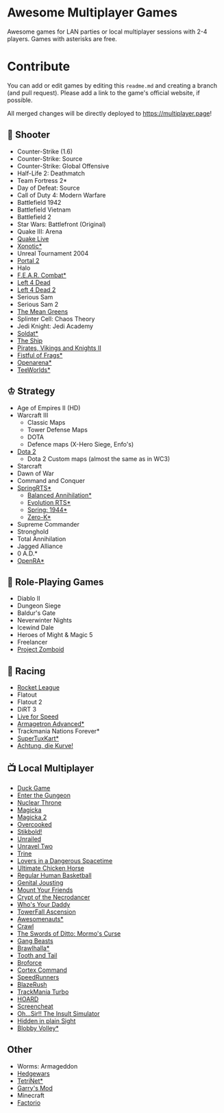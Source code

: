 # Awesome Multiplayer Games

Awesome games for LAN parties or local multiplayer sessions with 2-4 players. Games with asterisks are free.

# Contribute

You can add or edit games by editing this `readme.md` and creating a branch (and pull request). Please add a link to the game's official website, if possible.

All merged changes will be directly deployed to https://multiplayer.page!

## 🔫 Shooter
- Counter-Strike (1.6)
- Counter-Strike: Source
- Counter-Strike: Global Offensive
- Half-Life 2: Deathmatch
- Team Fortress 2*
- Day of Defeat: Source
- Call of Duty 4: Modern Warfare
- Battlefield 1942
- Battlefield Vietnam
- Battlefield 2
- Star Wars: Battlefront (Original)
- Quake III: Arena
- [Quake Live](http://www.quakelive.com)
- [Xonotic*](http://www.xonotic.org)
- Unreal Tournament 2004
- [Portal 2](http://www.thinkwithportals.com)
- Halo
- [F.E.A.R. Combat*](https://fearcombat.org)
- [Left 4 Dead](https://store.steampowered.com/app/500/Left_4_Dead/)
- [Left 4 Dead 2](https://store.steampowered.com/app/550/Left_4_Dead_2/)
- Serious Sam
- Serious Sam 2
- [The Mean Greens](http://www.themeangreens.com)
- Splinter Cell: Chaos Theory
- Jedi Knight: Jedi Academy
- [Soldat*](http://soldat.pl/en)
- [The Ship](https://store.steampowered.com/app/2400/The_Ship_Murder_Party/)
- [Pirates, Vikings and Knights II](http://store.steampowered.com/app/17570/Pirates_Vikings_and_Knights_II/)
- [Fistful of Frags*](https://store.steampowered.com/app/265630/Fistful_of_Frags/)
- [Openarena*](http://www.openarena.ws)
- [TeeWorlds*](https://www.teeworlds.com/)

## ♔ Strategy
- Age of Empires II (HD)
- Warcraft III
    - Classic Maps
    - Tower Defense Maps
    - DOTA
    - Defence maps (X-Hero Siege, Enfo's)
- [Dota 2](https://dota2.com)
    - Dota 2 Custom maps (almost the same as in WC3)
- Starcraft
- Dawn of War
- Command and Conquer
- [SpringRTS*](https://springrts.com/)
    - [Balanced Annihilation*](https://balancedannihilation.com/)
    - [Evolution RTS*](https://www.evolutionrts.info/)
    - [Spring: 1944*](http://spring1944.net/)
    - [Zero-K*](https://zero-k.info/)    
- Supreme Commander
- Stronghold
- Total Annihilation
- Jagged Alliance
- 0 A.D.*
- [OpenRA*](https://www.openra.net/)

## 🍴 Role-Playing Games
- Diablo II
- Dungeon Siege
- Baldur's Gate
- Neverwinter Nights
- Icewind Dale
- Heroes of Might & Magic 5
- Freelancer
- [Project Zomboid](http://www.projectzomboid.com)

## 🚗 Racing
- [Rocket League](http://rocketleague.psyonix.com)
- Flatout
- Flatout 2
- DiRT 3
- [Live for Speed](https://www.lfs.net/)
- [Armagetron Advanced*](http://armagetronad.org)
- Trackmania Nations Forever*
- [SuperTuxKart*](https://supertuxkart.net)
- [Achtung, die Kurve!](https://achtungdiekurve.net)

## 📺 Local Multiplayer
- [Duck Game](https://www.adultswim.com/games/duck-game)
- [Enter the Gungeon](http://dodgeroll.com/gungeon)
- [Nuclear Throne](http://nuclearthrone.com)
- [Magicka](https://www.paradoxplaza.com/magicka/MAMA01GSK-MASTER.html)
- [Magicka 2](https://www.paradoxplaza.com/magicka-2/MAMA02GSK-MASTER.html)
- [Overcooked](http://www.ghosttowngames.com/overcooked)
- [Stikbold!](http://www.stikbold.com)
- [Unrailed](https://unrailed-game.com)
- [Unravel Two](https://www.ea.com/games/unravel/unravel-two)
- [Trine](https://trinegame.com)
- [Lovers in a Dangerous Spacetime](https://www.loversinadangerousspacetime.com)
- [Ultimate Chicken Horse](https://www.cleverendeavourgames.com/ultimate-chicken-horse)
- [Regular Human Basketball](https://www.powerhoof.com/regular-human-basketball)
- [Genital Jousting](http://freelives.net/games/genital-jousting)
- [Mount Your Friends](http://store.steampowered.com/app/296470/Mount_Your_Friends)
- [Crypt of the Necrodancer](http://necrodancer.com)
- [Who's Your Daddy](http://store.steampowered.com/app/427730/Whos_Your_Daddy)
- [TowerFall Ascension](http://www.towerfall-game.com)
- [Awesomenauts*](https://www.awesomenauts.com)
- [Crawl](http://www.powerhoof.com/crawl)
- [The Swords of Ditto: Mormo's Curse](https://store.steampowered.com/app/619780/The_Swords_of_Ditto_Mormos_Curse)
- [Gang Beasts](https://gangbeasts.com)
- [Brawlhalla*](http://www.brawlhalla.com)
- [Tooth and Tail](http://www.toothandtailgame.com)
- [Broforce](http://www.broforcegame.com)
- [Cortex Command](http://www.datarealms.com/games.php)
- [SpeedRunners](http://www.tinybuild.com/speedrunners)
- [BlazeRush](http://blazerush.com)
- [TrackMania Turbo](https://www.ubisoft.com/en-us/game/trackmania-turbo)
- [HOARD](http://store.steampowered.com/app/63000/HOARD)
- [Screencheat](http://samuraipunk.com/screencheat/)
- [Oh...Sir!! The Insult Simulator](http://vilemonarch.com/oh-sir-insult)
- [Hidden in plain Sight](http://store.steampowered.com/app/303590)
- [Blobby Volley*](http://blobby.sourceforge.net)

## Other
- Worms: Armageddon
- [Hedgewars](http://www.hedgewars.org)
- [TetriNet*](http://tetrinet.info)
- [Garry's Mod](http://www.garrysmod.com)
- Minecraft
- [Factorio](https://www.factorio.com)
